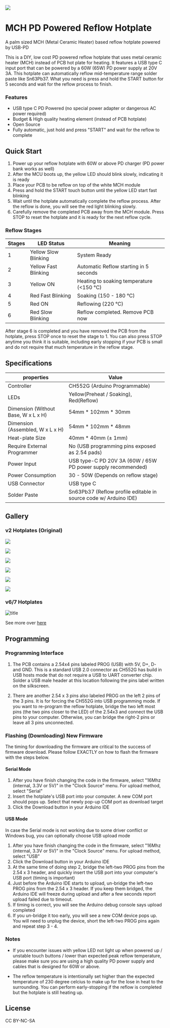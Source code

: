 ![](photo/0.jpg)

# MCH PD Powered Reflow Hotplate

A palm sized MCH (Metal Ceramic Heater) based reflow hotplate powered by USB-PD      

This is a DIY, low cost PD powered reflow hotplate that uses metal ceramic heater (MCH) instead of PCB hot plate for heating. It features a USB type C input port that can be powered by a 60W (65W) PD power supply at 20V 3A. This hotplate can automatically reflow mid-temperature range solder paste like Sn63Pb37. What you need is press and hold  the START button for 5 seconds and wait for the reflow process to finish.

### Features

- USB type C PD Powered (no special power adapter or dangerous AC power required)
- Budget & High quality heating element (instead of PCB hotplate)
- Open Source
- Fully automatic, just hold and press "START" and wait for the reflow to complete

## Quick Start

1. Power up your reflow hotplate with 60W or above PD charger (PD power bank works as well)
2. After the MCU boots up, the yellow LED should blink slowly, indicating it is ready
3. Place your PCB to be reflow on top of the white MCH module
4. Press and hold the START touch button until the yellow LED start fast blinking
5. Wait until the hotplate automatically complete the reflow process.  After the reflow is done, you will see the red light blinking slowly.
6. Carefully remove the completed PCB away from the MCH module. Press  STOP to reset the hotplate and it is ready for the next reflow cycle.

### Reflow Stages

| Stages | LED Status           | Meaning                                  |
| ------ | -------------------- | ---------------------------------------- |
| 1      | Yellow Slow Blinking | System Ready                             |
| 2      | Yellow Fast Blinking | Automatic Reflow starting in 5 seconds   |
| 3      | Yellow ON            | Heating to soaking temperature (<150 °C) |
| 4      | Red Fast Blinking    | Soaking (150 - 180 °C)                   |
| 5      | Red ON               | Reflowing (220 °C)                       |
| 6      | Red Slow Blinking    | Reflow completed. Remove PCB now         |

After stage 6 is completed and you have removed the PCB from the  hotplate, press STOP once to reset the stage to 1. You can also press  STOP anytime you think it is suitable, including early stopping if your  PCB is small and do not require that much temperature in the reflow  stage.

## Specifications

| properties                          | Value                                                        |
| ----------------------------------- | ------------------------------------------------------------ |
| Controller                          | CH552G (Arduino Programmable)                                |
| LEDs                                | Yellow(Preheat / Soaking), Red(Reflow)                       |
| Dimension (Without Base, W x L x H) | 54mm * 102mm * 30mm                                          |
| Dimension (Assembled, W x L x H)    | 54mm * 102mm * 48mm                                          |
| Heat-plate Size                     | 40mm * 40mm (± 1mm)                                          |
| Require External Programmer         | No (USB programming pins exposed as 2.54 pads)               |
| Power Input                         | USB type-C PD 20V 3A (60W / 65W PD power supply recommended) |
| Power Consumption                   | 30 - 50W (Depends on reflow stage)                           |
| USB Connector                       | USB type C                                                   |
| Solder Paste                        | Sn63Pb37 (Reflow profile editable in source code w/ Arduino IDE) |

## Gallery 
### v2 Hotplates (Original)
![](photo/1.jpg)

![](photo/2.jpg)

![](photo/3.jpg)

![](photo/4.jpg)

![](photo/5.jpg)

![](photo/6.jpg)

### v6/7 Hotplates
![title](https://github.com/tobychui/MCH-PD-Automatic-Reflow-Hotplate/assets/24617523/8524ffd2-5e0f-4313-bb5c-98a8c52c2d89)

See more over [here](https://github.com/tobychui/MCH-PD-Automatic-Reflow-Hotplate/wiki/Introduction-to-the-v6-Hotplate!)

## Programming

### Programming Interface

1. The PCB contains a 2.54x4 pins labeled PROG (USB) with 5V, D+, D- and GND. This is a standard USB 2.0 connector as CH552G has build in USB hosts mode that do not require a USB to UART converter chip. Solder a USB male header at this location following the pins label written on the silkscreen.

2. There are another 2.54 x 3 pins also labeled PROG on the left 2 pins of the 3 pins. It is for forcing the CH552G into USB programming mode. If you want to re-program the reflow hotplate, bridge the two left most pins (the two pins closer to the LED) of the 2.54x3 and connect the USB pins to your computer. Otherwise, you can bridge the right-2 pins or leave all 3 pins unconnected.

### Flashing (Downloading) New Firmware

The timing for downloading the firmware are critical to the success of firmware download. Please follow EXACTLY on how to flash the firmware with the steps below.

#### Serial Mode

1. After you have finish changing the code in the firmware, select "16Mhz (internal, 3.3V or 5V)" in the "Clock Source" menu. For upload method, select "Serial"
2. Insert the hotplate's USB port into your computer. A new COM port should pops up. Select that newly pop-up COM port as download target
3. Click the Download button in your Arduino IDE

#### USB Mode

In case the Serial mode is not working due to some driver conflict or Windows bug, you can optionally choose USB upload mode

1. After you have finish changing the code in the firmware, select "16Mhz (internal, 3.3V or 5V)" in the "Clock Source" menu. For upload method, select "USB"
2. Click the Download button in your Arduino IDE
3. At the same time of doing step 2, bridge the left-two PROG pins from the 2.54 x 3 header, and quickly insert the USB port into your computer's USB port (timing is important)
4. Just before the Arduino IDE starts to upload, un-bridge the left-two PROG pins from the 2.54 x 3 header. If you keep them bridged, the Arduino IDE will freeze during upload and after a few seconds report upload failed due to timeout.
5.  If timing is correct, you will see the Arduino debug console says upload completed
6. If you un-bridge it too early, you will see a new COM device pops up. You will need to unplug the device, short the left-two PROG pins again and repeat step 3 - 4.



### Notes

- If you encounter issues with yellow LED not light up when powered up / unstable touch buttons / lower than expected peak reflow temperature,  please make sure you are using a high quality PD power supply and cables that is designed for 60W or above.

- The reflow temperature is intentionally set higher than the expected  temperature of 230 degree celcius to make up for the lose in heat to the surrounding. You can perform early-stopping if the reflow is completed  but the hotplate is still heating up.

## License

CC BY-NC-SA
